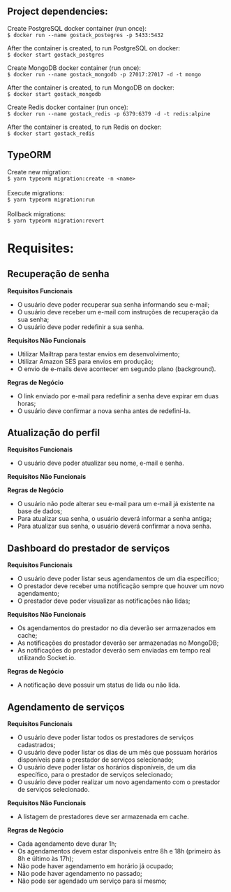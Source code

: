 ## Project dependencies:
  Create PostgreSQL docker container (run once):\
    `$ docker run --name gostack_postegres -p 5433:5432`

  After the container is created, to run PostgreSQL on docker:\
    `$ docker start gostack_postgres`

  Create MongoDB docker container (run once):\
    `$ docker run --name gostack_mongodb -p 27017:27017 -d -t mongo`

  After the container is created, to run MongoDB on docker:\
    `$ docker start gostack_mongodb`

  Create Redis docker container (run once):\
    `$ docker run --name gostack_redis -p 6379:6379 -d -t redis:alpine`

  After the container is created, to run Redis on docker:\
    `$ docker start gostack_redis`

## TypeORM
Create new migration:\
  ` $ yarn typeorm migration:create -n <name> `\
\
Execute migrations:\
  ` $ yarn typeorm migration:run `\
\
Rollback migrations:\
  ` $ yarn typeorm migration:revert `

# Requisites:

## Recuperação de senha
**Requisitos Funcionais**
- O usuário deve poder recuperar sua senha informando seu e-mail;
- O usuário deve receber um e-mail com instruções de recuperação da sua senha;
- O usuário deve poder redefinir a sua senha.

**Requisitos Não Funcionais**
- Utilizar Mailtrap para testar envios em desenvolvimento;
- Utilizar Amazon SES para envios em produção;
- O envio de e-mails deve acontecer em segundo plano (background).


**Regras de Negócio**
- O link enviado por e-mail para redefinir a senha deve expirar em duas horas;
- O usuário deve confirmar a nova senha antes de redefiní-la.

## Atualização do perfil
**Requisitos Funcionais**
- O usuário deve poder atualizar seu nome, e-mail e senha.

**Requisitos Não Funcionais**

**Regras de Negócio**
- O usuário não pode alterar seu e-mail para um e-mail já existente na base de dados;
- Para atualizar sua senha, o usuário deverá informar a senha antiga;
- Para atualizar sua senha, o usuário deverá confirmar a nova senha.


## Dashboard do prestador de serviços
**Requisitos Funcionais**
- O usuário deve poder listar seus agendamentos de um dia específico;
- O prestador deve receber uma notificação sempre que houver um novo agendamento;
- O prestador deve poder visualizar as notificações não lidas;

**Requisitos Não Funcionais**
- Os agendamentos do prestador no dia deverão ser armazenados em cache;
- As notificações do prestador deverão ser armazenadas no MongoDB;
- As notificações do prestador deverão sem enviadas em tempo real utilizando Socket.io.

**Regras de Negócio**
- A notificação deve possuir um status de lida ou não lida.

## Agendamento de serviços
**Requisitos Funcionais**
- O usuário deve poder listar todos os prestadores de serviços cadastrados;
- O usuário deve poder listar os dias de um mês que possuam horários disponíveis para o prestador de serviços selecionado;
- O usuário deve poder listar os horários disponíveis, de um dia específico, para o prestador de serviços selecionado;
- O usuário deve poder realizar um novo agendamento com o prestador de serviços selecionado.

**Requisitos Não Funcionais**
- A listagem de prestadores deve ser armazenada em cache.

**Regras de Negócio**
- Cada agendamento deve durar 1h;
- Os agendamentos devem estar disponíveis entre 8h e 18h (primeiro às 8h e último às 17h);
- Não pode haver agendamento em horário já ocupado;
- Não pode haver agendamento no passado;
- Não pode ser agendado um serviço para sí mesmo;

